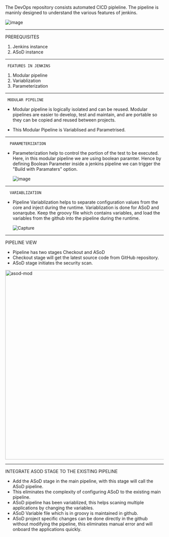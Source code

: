 The DevOps repository consists automated CICD pipleline. The pipeline is maninly designed to understand the various features of jenkins.

![image](https://user-images.githubusercontent.com/95271479/214229955-84eb596a-2f62-4825-bac2-bbe22c9be713.png)






     
   
___________________________________________________________________________________________________________________________________________________________________
PREREQUISITES

1) Jenkins instance
2) ASoD instance

_____________________________________________________________________________________________________________________________________________________________________
     FEATURES IN JENKINS
 
1) Modular pipeline
2) Variablization
3) Parameterization


 _____________________________________________________________________________________________________________________________________________________________________
     MODULAR PIPELINE
     
* Modular pipeline is logically isolated and can be reused. Modular pipelines are easier to develop, test and maintain, and are portable so they can be copied and reused between projects.

* This Modular Pipeline is Variablised and Parametrised.







______________________________________________________________________________________________________________________________________________________________________
      PARAMETERIZATION
* Parameterization help to control the portion of the test to be executed. Here, in this modular pipeline we are using boolean paramter.
Hence by defining Boolean Parameter inside a jenkins pipeline we can trigger the "Build with Paramaters" option.
      
  ![image](https://user-images.githubusercontent.com/95271479/210701613-8b04a423-8721-450c-a78f-9a04b49bbd8b.png)





      
___________________________________________________________________________________________________________________________________________________________________

      VARIABLIZATION
* Pipeline Variablization helps to separate configuration values from the core and inject during the runtime. Variablization is done for ASoD and sonarqube.
Keep the groovy file which contains variables, and load the variables from the github into the pipeline during the runtime.
      
  ![Capture](https://user-images.githubusercontent.com/95271479/210702011-69d33082-8bee-4bd5-8748-ed09bfa3cbf5.JPG)
  
  

___________________________________________________________________________________________________________________________________________________________________

PIPELINE VIEW

* Pipeline has two stages Checkout and ASoD
* Checkout stage will get the latest source code from GitHub repository.
* ASoD stage initiates the security scan.

<img width="602" alt="asod-mod" src="https://user-images.githubusercontent.com/52232710/212962784-014be1d8-e298-4430-816b-b772bde673cd.PNG">


____________________________________________________________________________________________________________________________________________________________________

INTEGRATE ASOD STAGE TO THE EXISTING PIPELINE

* Add the ASoD stage in the main pipeline, with this stage will call the ASoD pipeline.
* This eliminates the complexity of configuring ASoD to the existing main pipeline.
* ASoD pipeline has been variablized, this helps scaning multiple applications by changing the variables.
* ASoD Variable file which is in groovy is maintained in github.
* ASoD project specific changes can be done directly in the github without modifying the pipeline, this eliminates manual error and will onboard the applications    quickly.


  
  
  


  
  
  
  
  


      


     
